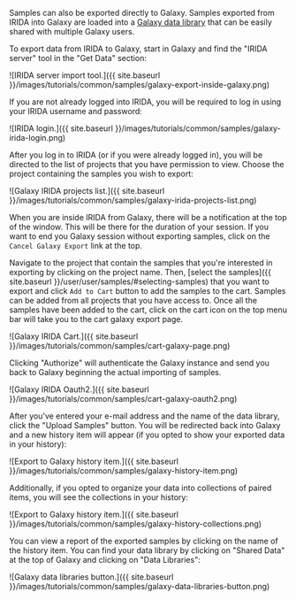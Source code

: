 Samples can also be exported directly to Galaxy. Samples exported from IRIDA into Galaxy are loaded into a [Galaxy data library](https://wiki.galaxyproject.org/Admin/DataLibraries/Libraries) that can be easily shared with multiple Galaxy users.

To export data from IRIDA to Galaxy, start in Galaxy and find the "IRIDA server" tool in the "Get Data" section:

![IRIDA server import tool.]({{ site.baseurl }}/images/tutorials/common/samples/galaxy-export-inside-galaxy.png)

If you are not already logged into IRIDA, you will be required to log in using your IRIDA username and password:

![IRIDA login.]({{ site.baseurl }}/images/tutorials/common/samples/galaxy-irida-login.png)

After you log in to IRIDA (or if you were already logged in), you will be directed to the list of projects that you have permission to view. Choose the project containing the samples you wish to export:

![Galaxy IRIDA projects list.]({{ site.baseurl }}/images/tutorials/common/samples/galaxy-irida-projects-list.png)

When you are inside IRIDA from Galaxy, there will be a notification at the top of the window.  This will be there for the duration of your session.  If you want to end you Galaxy session without exporting samples, click on the `Cancel Galaxy Export` link at the top.

Navigate to the project that contain the samples that you're interested in exporting by clicking on the project name. Then, [select the samples]({{ site.baseurl }}/user/user/samples/#selecting-samples) that you want to export and click `Add to Cart` button to add the samples to the cart.  Samples can be added from all projects that you have access to.  Once all the samples have been added to the cart, click on the cart icon on the top menu bar will take you to the cart galaxy export page.

![Galaxy IRIDA Cart.]({{ site.baseurl }}/images/tutorials/common/samples/cart-galaxy-page.png)

Clicking "Authorize" will authenticate the Galaxy instance and send you back to Galaxy beginning the actual importing of samples.

![Galaxy IRIDA Oauth2.]({{ site.baseurl }}/images/tutorials/common/samples/cart-galaxy-oauth2.png)

After you've entered your e-mail address and the name of the data library, click the "Upload Samples" button. You will be redirected back into Galaxy and a new history item will appear (if you opted to show your exported data in your history):

![Export to Galaxy history item.]({{ site.baseurl }}/images/tutorials/common/samples/galaxy-history-item.png)

Additionally, if you opted to organize your data into collections of paired items, you will see the collections in your history:

![Export to Galaxy history item.]({{ site.baseurl }}/images/tutorials/common/samples/galaxy-history-collections.png)

You can view a report of the exported samples by clicking on the name of the history item. You can find your data library by clicking on "Shared Data" at the top of Galaxy and clicking on "Data Libraries":

![Galaxy data libraries button.]({{ site.baseurl }}/images/tutorials/common/samples/galaxy-data-libraries-button.png)
